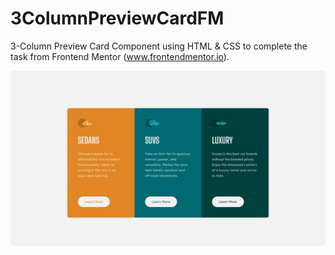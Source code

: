 # 3ColumnPreviewCardFM
3-Column Preview Card Component using HTML & CSS to complete the task from Frontend Mentor (www.frontendmentor.io).

<img src="design/desktop-design.jpg" alt="design">
